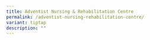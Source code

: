 ```yaml
---
title: Adventist Nursing & Rehabilitation Centre
permalink: /adventist-nursing-rehabilitation-centre/
variant: tiptap
description: ""
---
```

